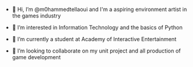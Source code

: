 - 👋 Hi, I’m @m0hammedtellaoui and I'm a aspiring environment artist in the games industry

- 👀 I’m interested in Information Technology and the basics of Python
- 🌱 I’m currently a student at Academy of Interactive Entertainment 
- 💞️ I’m looking to collaborate on my unit project and all production of game development

<!---
m0hammedtellaoui/m0hammedtellaoui is a ✨ special ✨ repository because its `README.md` (this file) appears on your GitHub profile.
You can click the Preview link to take a look at your changes.
--->
